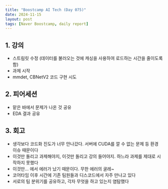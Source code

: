 ```yaml
---
title: "Boostcamp AI Tech (Day 075)"
date: 2024-11-15
layout: post
tags: [Naver Boostcamp, daily report]
---
```

## 1. 강의
- 스트림릿 수정 (데이터를 불러오는 것에 캐싱을 사용하여 로드하는 시간을 줄이도록 함)
- 과제 시작
- mmdet, CBNetV2 코드 구현 시도

## 2. 피어세션
- 맡은 바에서 문제가 나온 것 공유
- EDA 결과 공유

## 3. 회고
- 생각보다 코드화 진도가 너무 안나갔다. 서버에 CUDA를 깔 수 없는 문제 등 환경 이슈 때문이다
- 이것만 돌리고 과제해야지, 이것만 돌리고 강의 들어야지. 하느라 과제를 제대로 시작하지 못했다
- 이것만... 에서 에러가 났기 때문이다. 무한 에러의 굴레~
- 코어타임 이후 시간에 기존 팀원들과 디스코드에서 자주 만나고 있다
- 서로의 팀 분위기를 공유하고, 각자 무엇을 하고 있는지 염탐했다 